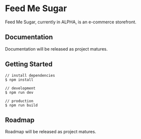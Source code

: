 # Feed Me Sugar
Feed Me Sugar, currently in ALPHA, is an e-commerce storefront.


## Documentation
Documentation will be released as project matures.


## Getting Started
```
// install dependencies
$ npm install

// development
$ npm run dev

// production
$ npm run build
```


## Roadmap
Roadmap will be released as project matures.
